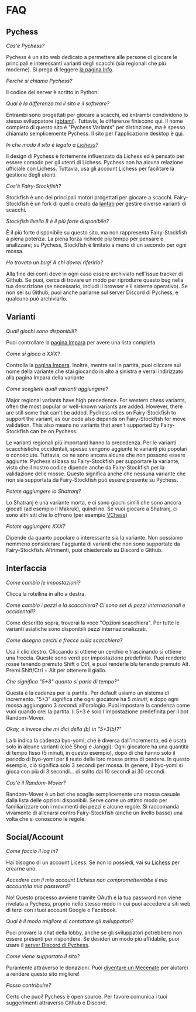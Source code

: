 # FAQ

## Pychess

*Cos'è Pychess?* 

Pychess è un sito web dedicato a permettere alle persone di giocare le principali e interessanti varianti degli scacchi (sia regionali che più moderne). Si prega di leggere [la pagina Info](https://www.pychess.org/about).

*Perché si chiama Pychess?*

Il codice del server è scritto in Python.

*Qual è la differenza tra il sito e il software?*

Entrambi sono progettati per giocare a scacchi, ed entrambi condividono lo stesso sviluppatore ([gbtami](https://www.github.com/gbtami)). Tuttavia, le differenze finiscono qui. Il nome completo di questo sito è "Pychess Variants" per distinzione, ma è spesso chiamato semplicemente Pychess. Il sito per l'applicazione desktop è [qui](https://pychess.github.io/).

*In che modo il sito è legato a [Lichess](https://lichess.org/)?*

Il design di Pychess è fortemente influenzato da Lichess ed è pensato per essere comodo per gli utenti di Lichess. Pychess non ha alcuna relazione ufficiale con Lichess. Tuttavia, usa gli account Lichess per facilitare la gestione degli utenti.

*Cos'è Fairy-Stockfish?*

Stockfish è uno dei principali motori progettati per giocare a scacchi. Fairy-Stockfish è un fork di quello creato da [Ianfab](https://www.github.com/ianfab) per gestire diverse varianti di scacchi.

*Stockfish livello 8 è il più forte disponibile?*

È il più forte disponibile su questo sito, ma non rappresenta Fairy-Stockfish a piena potenza. La piena forza richiede più tempo per pensare e analizzare; su Pychess, Stockfish è limitato a meno di un secondo per ogni mossa.

*Ho trovato un bug! A chi dovrei riferirlo?*

Alla fine dei conti deve in ogni caso essere archiviato nell'issue tracker di Github. Se puoi, cerca di trovare un modo per riprodurre questo bug nella tua descrizione (se necessario, includi il browser e il sistema operativo). Se non sei su Github, puoi anche parlarne sul server Discord di Pychess, e qualcuno può archiviarlo.

## Varianti

*Quali giochi sono disponibili?*

Puoi controllare la [pagina Impara](https://www.pychess.org/variants) per avere una lista completa.

*Come si gioca a XXX?*

Controlla la [pagina Impara](https://www.pychess.org/variants). Inoltre, mentre sei in partita, puoi cliccare sul nome della variante che stai giocando in alto a sinistra e verrai indirizzato alla pagina Impara della variante

*Come scegliete quali varianti aggiungere?*

Major regional variants have high precedence. For western chess variants, often the most popular or well-known variants are added. However, there are still some that can't be added. Pychess relies on Fairy-Stockfish to support the variant, as our code also depends on Fairy-Stockfish for move validation. This also means no variants that aren't supported by Fairy-Stockfish can be on Pychess.

Le varianti regionali più importanti hanno la precedenza. Per le varianti scacchistiche occidentali, spesso vengono aggiunte le varianti più popolari o conosciute. Tuttavia, ce ne sono ancora alcune che non possono essere aggiunte. Pychess si basa su Fairy-Stockfish per supportare la variante, visto che il nostro codice dipende anche da Fairy-Stockfish per la validazione delle mosse. Questo significa anche che nessuna variante che non sia supportata da Fairy-Stockfish può essere presente su Pychess.

*Potete aggiungere lo Shatranj?*

Lo Shatranj è una variante morta, e ci sono giochi simili che sono ancora giocati (ad esempio il Makruk), quindi no. Se vuoi giocare a Shatranj, ci sono altri siti che lo offrono (per esempio [VChess](https://vchess.club/#/))

*Potete aggiungere XXX?*

Dipende da quanto popolare o interessante sia la variante. Non possiamo nemmeno considerare l'aggiunta di varianti che non sono supportate da Fairy-Stockfish. Altrimenti, puoi chiedercelo su Discord o Github.

## Interfaccia

*Come cambio le impostazioni?*

Clicca la rotellina in alto a destra.

*Come cambio i pezzi e la scacchiera? Ci sono set di pezzi internazionali e occidentali?*

Come descritto sopra, troverai la voce "Opzioni scacchiera". Per tutte le varianti asiatiche sono disponibili pezzi internazionalizzati.

*Come disegno cerchi e frecce sulla scacchiera?*

Usa il clic destro. Cliccando si ottiene un cerchio e trascinando si ottiene una freccia. Queste sono verdi per impostazione predefinita. Puoi renderle rosse tenendo premuto Shift o Ctrl, e puoi renderle blu tenendo premuto Alt. Premi Shift/Ctrl + Alt per ottenere il giallo.

*Che significa "5+3" quanto si parla di tempo?"*

Questa è la cadenza per la partita. Per default usiamo un sistema di incremento. "5+3" significa che ogni giocatore ha 5 *minuti*, e dopo ogni mossa aggiungono 3 *secondi* all'orologio. Puoi impostare la candenza come vuoi quando crei la partita. Il 5+3 è solo l'impostazione predefinita per il bot Random-Mover.

*Okay, e invece che mi dici della (b) in "5+3(b)?"*

La b indica la cadenza byo-yomi, che è diversa dall'incremento, ed è usata solo in alcune varianti (cioè Shogi e Janggi). Ogni giocatore ha una quantità di tempo fisso (5 minuti, in questo esempio), dopo di che hanno solo il periodo di byo-yomi per il resto delle loro mosse prima di perdere. In questo esempio, ciò significa solo 3 secondi per mossa. In genere, il byo-yomi si gioca con più di 3 secondi... di solito dai 10 secondi ai 30 secondi.

*Cos'è il Random-Mover?*

Random-Mover è un bot che sceglie semplicemente una mossa casuale dalla lista delle opzioni disponibili. Serve come un ottimo modo per familiarizzare con i movimenti dei pezzi e alcune regole. Si raccomanda vivamente di allenarsi contro Fairy-Stockfish (anche un livello basso) una volta che si conoscono le regole.

## Social/Account

*Come faccio il log in?*

Hai bisogno di un account Licess. Se non lo possiedi, vai su [Lichess](https://lichess.org/) per crearne uno.

*Accedere con il mio account Lichess non comprometterebbe il mio account/la mia password?*

No! Questo processo avviene tramite OAuth e la tua password non viene rivelata a Pychess, proprio nello stesso modo in cui puoi accedere a siti web di terzi con i tuoi account Google o Facebook.

*Qual è il modo migliore di contattare gli sviluppatori?*

Puoi provare la chat della lobby, anche se gli sviluppatori potrebbero non essere presenti per rispondere. Se desideri un modo più affidabile, puoi usare il [server Discord di Pychess](https://discord.gg/aPs8RKr).

*Come viene supportato il sito?*

Puramente attraverso le donazioni. Puoi [diventare un Mecenate](https://www.pychess.org/patron) per aiutarci a rendere questo sito migliore!

*Posso contribuire?*

Certo che puoi! Pychess è open source. Per favore comunica i tuoi suggerimenti attraverso Github e Discord.



